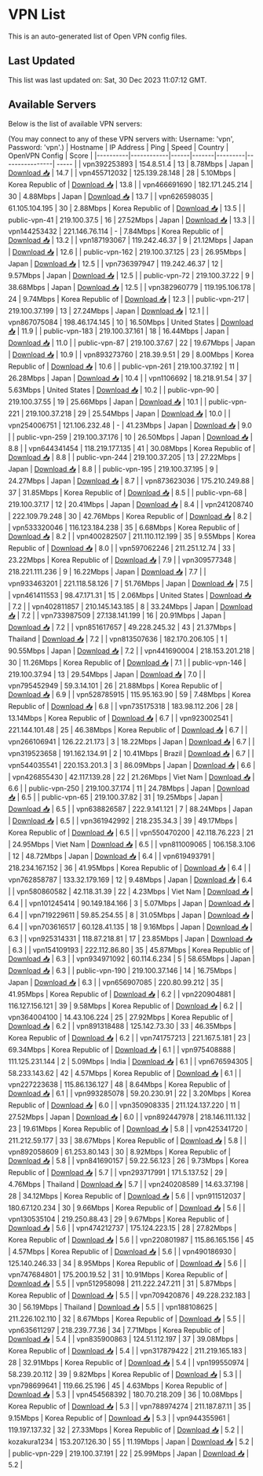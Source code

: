 # VPN List

This is an auto-generated list of Open VPN config files.

## Last Updated

This list was last updated on: Sat, 30 Dec 2023 11:07:12 GMT.

## Available Servers

Below is the list of available VPN servers:

(You may connect to any of these VPN servers with: Username: 'vpn', Password: 'vpn'.)
| Hostname | IP Address | Ping | Speed | Country | OpenVPN Config | Score |
|----------|------------|------|-------|---------|----------------| ----- |
| vpn392253893 | 154.8.51.4 | 13 | 8.78Mbps | Japan | [Download 📥](./configs/server_0_JP.ovpn) | 14.7 |
| vpn455712032 | 125.139.28.148 | 28 | 5.10Mbps | Korea Republic of | [Download 📥](./configs/server_1_KR.ovpn) | 13.8 |
| vpn466691690 | 182.171.245.214 | 30 | 4.88Mbps | Japan | [Download 📥](./configs/server_2_JP.ovpn) | 13.7 |
| vpn626598035 | 61.105.104.195 | 30 | 2.88Mbps | Korea Republic of | [Download 📥](./configs/server_3_KR.ovpn) | 13.5 |
| public-vpn-41 | 219.100.37.5 | 16 | 27.52Mbps | Japan | [Download 📥](./configs/server_4_JP.ovpn) | 13.3 |
| vpn144253432 | 221.146.76.114 | - | 7.84Mbps | Korea Republic of | [Download 📥](./configs/server_5_KR.ovpn) | 13.2 |
| vpn187193067 | 119.242.46.37 | 9 | 21.12Mbps | Japan | [Download 📥](./configs/server_6_JP.ovpn) | 12.6 |
| public-vpn-162 | 219.100.37.125 | 23 | 26.95Mbps | Japan | [Download 📥](./configs/server_7_JP.ovpn) | 12.5 |
| vpn736397947 | 119.242.46.37 | 12 | 9.57Mbps | Japan | [Download 📥](./configs/server_8_JP.ovpn) | 12.5 |
| public-vpn-72 | 219.100.37.22 | 9 | 38.68Mbps | Japan | [Download 📥](./configs/server_9_JP.ovpn) | 12.5 |
| vpn382960779 | 119.195.106.178 | 24 | 9.74Mbps | Korea Republic of | [Download 📥](./configs/server_10_KR.ovpn) | 12.3 |
| public-vpn-217 | 219.100.37.199 | 13 | 27.24Mbps | Japan | [Download 📥](./configs/server_11_JP.ovpn) | 12.1 |
| vpn867075084 | 198.46.174.145 | 10 | 16.50Mbps | United States | [Download 📥](./configs/server_12_US.ovpn) | 11.9 |
| public-vpn-183 | 219.100.37.161 | 18 | 16.44Mbps | Japan | [Download 📥](./configs/server_13_JP.ovpn) | 11.0 |
| public-vpn-87 | 219.100.37.67 | 22 | 19.67Mbps | Japan | [Download 📥](./configs/server_14_JP.ovpn) | 10.9 |
| vpn893273760 | 218.39.9.51 | 29 | 8.00Mbps | Korea Republic of | [Download 📥](./configs/server_15_KR.ovpn) | 10.6 |
| public-vpn-261 | 219.100.37.192 | 11 | 26.28Mbps | Japan | [Download 📥](./configs/server_16_JP.ovpn) | 10.4 |
| vpn1106692 | 18.218.91.54 | 37 | 5.63Mbps | United States | [Download 📥](./configs/server_17_US.ovpn) | 10.2 |
| public-vpn-90 | 219.100.37.55 | 19 | 25.66Mbps | Japan | [Download 📥](./configs/server_18_JP.ovpn) | 10.1 |
| public-vpn-221 | 219.100.37.218 | 29 | 25.54Mbps | Japan | [Download 📥](./configs/server_19_JP.ovpn) | 10.0 |
| vpn254006751 | 121.106.232.48 | - | 41.23Mbps | Japan | [Download 📥](./configs/server_20_JP.ovpn) | 9.0 |
| public-vpn-259 | 219.100.37.176 | 10 | 26.50Mbps | Japan | [Download 📥](./configs/server_21_JP.ovpn) | 8.8 |
| vpn644341454 | 118.219.177.135 | 41 | 30.08Mbps | Korea Republic of | [Download 📥](./configs/server_22_KR.ovpn) | 8.8 |
| public-vpn-244 | 219.100.37.205 | 13 | 27.22Mbps | Japan | [Download 📥](./configs/server_23_JP.ovpn) | 8.8 |
| public-vpn-195 | 219.100.37.195 | 9 | 24.27Mbps | Japan | [Download 📥](./configs/server_24_JP.ovpn) | 8.7 |
| vpn873623036 | 175.210.249.88 | 37 | 31.85Mbps | Korea Republic of | [Download 📥](./configs/server_25_KR.ovpn) | 8.5 |
| public-vpn-68 | 219.100.37.17 | 12 | 20.41Mbps | Japan | [Download 📥](./configs/server_26_JP.ovpn) | 8.4 |
| vpn241208740 | 222.109.79.248 | 30 | 42.76Mbps | Korea Republic of | [Download 📥](./configs/server_27_KR.ovpn) | 8.2 |
| vpn533320046 | 116.123.184.238 | 35 | 6.68Mbps | Korea Republic of | [Download 📥](./configs/server_28_KR.ovpn) | 8.2 |
| vpn400282507 | 211.110.112.199 | 35 | 9.55Mbps | Korea Republic of | [Download 📥](./configs/server_29_KR.ovpn) | 8.0 |
| vpn597062246 | 211.251.12.74 | 33 | 23.22Mbps | Korea Republic of | [Download 📥](./configs/server_30_KR.ovpn) | 7.9 |
| vpn309577348 | 218.221.111.236 | 9 | 16.22Mbps | Japan | [Download 📥](./configs/server_31_JP.ovpn) | 7.7 |
| vpn933463201 | 221.118.58.126 | 7 | 51.76Mbps | Japan | [Download 📥](./configs/server_32_JP.ovpn) | 7.5 |
| vpn461411553 | 98.47.171.31 | 15 | 2.06Mbps | United States | [Download 📥](./configs/server_33_US.ovpn) | 7.2 |
| vpn402811857 | 210.145.143.185 | 8 | 33.24Mbps | Japan | [Download 📥](./configs/server_34_JP.ovpn) | 7.2 |
| vpn733987509 | 27.138.141.199 | 16 | 20.91Mbps | Japan | [Download 📥](./configs/server_35_JP.ovpn) | 7.2 |
| vpn851617657 | 49.228.245.32 | 43 | 21.37Mbps | Thailand | [Download 📥](./configs/server_36_TH.ovpn) | 7.2 |
| vpn813507636 | 182.170.206.105 | 1 | 90.55Mbps | Japan | [Download 📥](./configs/server_37_JP.ovpn) | 7.2 |
| vpn441690004 | 218.153.201.218 | 30 | 11.26Mbps | Korea Republic of | [Download 📥](./configs/server_38_KR.ovpn) | 7.1 |
| public-vpn-146 | 219.100.37.94 | 13 | 29.54Mbps | Japan | [Download 📥](./configs/server_39_JP.ovpn) | 7.0 |
| vpn795452949 | 59.3.14.101 | 26 | 21.88Mbps | Korea Republic of | [Download 📥](./configs/server_40_KR.ovpn) | 6.9 |
| vpn528785915 | 115.95.163.90 | 59 | 7.48Mbps | Korea Republic of | [Download 📥](./configs/server_41_KR.ovpn) | 6.8 |
| vpn735175318 | 183.98.112.206 | 28 | 13.14Mbps | Korea Republic of | [Download 📥](./configs/server_42_KR.ovpn) | 6.7 |
| vpn923002541 | 221.144.101.48 | 25 | 46.38Mbps | Korea Republic of | [Download 📥](./configs/server_43_KR.ovpn) | 6.7 |
| vpn266106941 | 126.22.21.173 | 3 | 18.22Mbps | Japan | [Download 📥](./configs/server_44_JP.ovpn) | 6.7 |
| vpn319523658 | 191.162.134.91 | 2 | 10.41Mbps | Brazil | [Download 📥](./configs/server_45_BR.ovpn) | 6.7 |
| vpn544035541 | 220.153.201.3 | 3 | 86.09Mbps | Japan | [Download 📥](./configs/server_46_JP.ovpn) | 6.6 |
| vpn426855430 | 42.117.139.28 | 22 | 21.26Mbps | Viet Nam | [Download 📥](./configs/server_47_VN.ovpn) | 6.6 |
| public-vpn-250 | 219.100.37.174 | 11 | 24.78Mbps | Japan | [Download 📥](./configs/server_48_JP.ovpn) | 6.5 |
| public-vpn-65 | 219.100.37.82 | 31 | 19.25Mbps | Japan | [Download 📥](./configs/server_49_JP.ovpn) | 6.5 |
| vpn638826587 | 222.9.141.121 | 7 | 88.24Mbps | Japan | [Download 📥](./configs/server_50_JP.ovpn) | 6.5 |
| vpn361942992 | 218.235.34.3 | 39 | 49.17Mbps | Korea Republic of | [Download 📥](./configs/server_51_KR.ovpn) | 6.5 |
| vpn550470200 | 42.118.76.223 | 21 | 24.95Mbps | Viet Nam | [Download 📥](./configs/server_52_VN.ovpn) | 6.5 |
| vpn811009065 | 106.158.3.106 | 12 | 48.72Mbps | Japan | [Download 📥](./configs/server_53_JP.ovpn) | 6.4 |
| vpn619493791 | 218.234.167.152 | 36 | 41.95Mbps | Korea Republic of | [Download 📥](./configs/server_54_KR.ovpn) | 6.4 |
| vpn762858787 | 133.32.179.169 | 12 | 9.48Mbps | Japan | [Download 📥](./configs/server_55_JP.ovpn) | 6.4 |
| vpn580860582 | 42.118.31.39 | 22 | 4.23Mbps | Viet Nam | [Download 📥](./configs/server_56_VN.ovpn) | 6.4 |
| vpn101245414 | 90.149.184.166 | 3 | 5.07Mbps | Japan | [Download 📥](./configs/server_57_JP.ovpn) | 6.4 |
| vpn719229611 | 59.85.254.55 | 8 | 31.05Mbps | Japan | [Download 📥](./configs/server_58_JP.ovpn) | 6.4 |
| vpn703616517 | 60.128.41.135 | 18 | 9.16Mbps | Japan | [Download 📥](./configs/server_59_JP.ovpn) | 6.3 |
| vpn925314331 | 118.87.218.81 | 17 | 23.85Mbps | Japan | [Download 📥](./configs/server_60_JP.ovpn) | 6.3 |
| vpn154109193 | 222.112.86.80 | 35 | 45.87Mbps | Korea Republic of | [Download 📥](./configs/server_61_KR.ovpn) | 6.3 |
| vpn934971092 | 60.114.6.234 | 5 | 58.65Mbps | Japan | [Download 📥](./configs/server_62_JP.ovpn) | 6.3 |
| public-vpn-190 | 219.100.37.146 | 14 | 16.75Mbps | Japan | [Download 📥](./configs/server_63_JP.ovpn) | 6.3 |
| vpn656907085 | 220.80.99.212 | 35 | 41.95Mbps | Korea Republic of | [Download 📥](./configs/server_64_KR.ovpn) | 6.2 |
| vpn220904881 | 116.127.156.121 | 39 | 9.58Mbps | Korea Republic of | [Download 📥](./configs/server_65_KR.ovpn) | 6.2 |
| vpn364004100 | 14.43.106.224 | 25 | 27.92Mbps | Korea Republic of | [Download 📥](./configs/server_66_KR.ovpn) | 6.2 |
| vpn891318488 | 125.142.73.30 | 33 | 46.35Mbps | Korea Republic of | [Download 📥](./configs/server_67_KR.ovpn) | 6.2 |
| vpn741757213 | 221.167.5.181 | 23 | 69.34Mbps | Korea Republic of | [Download 📥](./configs/server_68_KR.ovpn) | 6.1 |
| vpn975408888 | 111.125.231.144 | 2 | 5.09Mbps | India | [Download 📥](./configs/server_69_IN.ovpn) | 6.1 |
| vpn676594305 | 58.233.143.62 | 42 | 4.57Mbps | Korea Republic of | [Download 📥](./configs/server_70_KR.ovpn) | 6.1 |
| vpn227223638 | 115.86.136.127 | 48 | 8.64Mbps | Korea Republic of | [Download 📥](./configs/server_71_KR.ovpn) | 6.1 |
| vpn993285078 | 59.20.230.91 | 22 | 3.20Mbps | Korea Republic of | [Download 📥](./configs/server_72_KR.ovpn) | 6.0 |
| vpn350908335 | 211.124.137.220 | 11 | 27.52Mbps | Japan | [Download 📥](./configs/server_73_JP.ovpn) | 6.0 |
| vpn892447978 | 218.146.111.132 | 23 | 19.61Mbps | Korea Republic of | [Download 📥](./configs/server_74_KR.ovpn) | 5.8 |
| vpn425341720 | 211.212.59.177 | 33 | 38.67Mbps | Korea Republic of | [Download 📥](./configs/server_75_KR.ovpn) | 5.8 |
| vpn892058609 | 61.253.80.143 | 30 | 8.92Mbps | Korea Republic of | [Download 📥](./configs/server_76_KR.ovpn) | 5.8 |
| vpn841690157 | 59.22.56.123 | 26 | 9.73Mbps | Korea Republic of | [Download 📥](./configs/server_77_KR.ovpn) | 5.7 |
| vpn293717991 | 171.5.137.52 | 29 | 4.76Mbps | Thailand | [Download 📥](./configs/server_78_TH.ovpn) | 5.7 |
| vpn240208589 | 14.63.37.198 | 28 | 34.12Mbps | Korea Republic of | [Download 📥](./configs/server_79_KR.ovpn) | 5.6 |
| vpn911512037 | 180.67.120.234 | 30 | 9.66Mbps | Korea Republic of | [Download 📥](./configs/server_80_KR.ovpn) | 5.6 |
| vpn130535104 | 219.250.88.43 | 29 | 9.67Mbps | Korea Republic of | [Download 📥](./configs/server_81_KR.ovpn) | 5.6 |
| vpn474212737 | 175.124.223.15 | 28 | 27.82Mbps | Korea Republic of | [Download 📥](./configs/server_82_KR.ovpn) | 5.6 |
| vpn220801987 | 115.86.165.156 | 45 | 4.57Mbps | Korea Republic of | [Download 📥](./configs/server_83_KR.ovpn) | 5.6 |
| vpn490186930 | 125.140.246.33 | 34 | 8.95Mbps | Korea Republic of | [Download 📥](./configs/server_84_KR.ovpn) | 5.6 |
| vpn747684801 | 175.200.19.52 | 31 | 10.91Mbps | Korea Republic of | [Download 📥](./configs/server_85_KR.ovpn) | 5.5 |
| vpn512958098 | 211.222.247.211 | 31 | 5.87Mbps | Korea Republic of | [Download 📥](./configs/server_86_KR.ovpn) | 5.5 |
| vpn709420876 | 49.228.232.183 | 30 | 56.19Mbps | Thailand | [Download 📥](./configs/server_87_TH.ovpn) | 5.5 |
| vpn188108625 | 211.226.102.110 | 32 | 8.67Mbps | Korea Republic of | [Download 📥](./configs/server_88_KR.ovpn) | 5.5 |
| vpn635611297 | 218.239.77.36 | 34 | 7.71Mbps | Korea Republic of | [Download 📥](./configs/server_89_KR.ovpn) | 5.4 |
| vpn835900863 | 124.51.112.197 | 37 | 39.08Mbps | Korea Republic of | [Download 📥](./configs/server_90_KR.ovpn) | 5.4 |
| vpn317879422 | 211.219.165.183 | 28 | 32.91Mbps | Korea Republic of | [Download 📥](./configs/server_91_KR.ovpn) | 5.4 |
| vpn199550974 | 58.239.20.112 | 39 | 9.82Mbps | Korea Republic of | [Download 📥](./configs/server_92_KR.ovpn) | 5.3 |
| vpn798699641 | 119.66.25.196 | 45 | 4.63Mbps | Korea Republic of | [Download 📥](./configs/server_93_KR.ovpn) | 5.3 |
| vpn454568392 | 180.70.218.209 | 36 | 10.08Mbps | Korea Republic of | [Download 📥](./configs/server_94_KR.ovpn) | 5.3 |
| vpn788974274 | 211.187.87.11 | 35 | 9.15Mbps | Korea Republic of | [Download 📥](./configs/server_95_KR.ovpn) | 5.3 |
| vpn944355961 | 119.197.137.32 | 32 | 27.33Mbps | Korea Republic of | [Download 📥](./configs/server_96_KR.ovpn) | 5.2 |
| kozakura1234 | 153.207.126.30 | 55 | 11.19Mbps | Japan | [Download 📥](./configs/server_97_JP.ovpn) | 5.2 |
| public-vpn-229 | 219.100.37.191 | 22 | 25.99Mbps | Japan | [Download 📥](./configs/server_98_JP.ovpn) | 5.2 |
